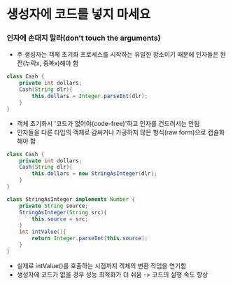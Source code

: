# 생성자에 코드를 넣지 마세요

### 인자에 손대지 말라(don't touch the arguments)
- 주 생성자는 객체 초기화 프로세스를 시작하는 유일한 장소이기 때문에 인자들은 완전(누락x, 중복x)해야 함

```java
class Cash {
    private int dollars;
    Cash(String dlr){
        this.dollars = Integer.parseInt(dlr);
    }
}
```

- 객체 초기화시 '코드가 없어야(code-free)'하고 인자를 건드려서는 안됨
- 인자들을 다른 타입의 객체로 감싸거나 가공하지 않은 형식(raw form)으로 캡슐화해야 함

```java
class Cash {
    private int dollars;
    Cash(String dlr){
        this.dollars = new StringAsInteger(dlr);
    }
}

class StringAsInteger implements Number {
    private String source;
    StringAsInteger(String src){
        this.source = src;
    }
    int intValue(){
        return Integer.parseInt(this.source);
    }
}
```

- 실제로 intValue()를 호출하는 시점까지 객체의 변환 작업을 연기함
- 생성자에 코드가 없을 경우 성능 최적화가 더 쉬움 -> 코드의 실행 속도 향상
